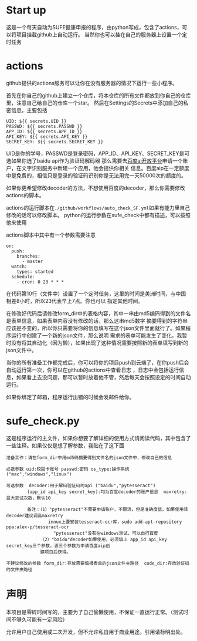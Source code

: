 # Start up
这是一个每天自动为SUFE健康申报的程序，由python写成，包含了actions，可以将项目挂载github上自动运行。
当然你也可以挂在自己的服务器上设置一个定时任务

# actions
github提供的actions服务可以让你在没有服务器的情况下运行一些小程序。

首先在你自己的github上建立一个仓库，将本仓库的所有文件都放到你自己的仓库里，注意自己给自己的仓库一个star。
然后在Settings的Secrets中添加自己的私密信息，主要包括

    UID: ${{ secrets.UID }}
    PASSWD: ${{ secrets.PASSWD }}
    APP_ID: ${{ secrets.APP_ID }}
    API_KEY: ${{ secrets.API_KEY }}
    SECRET_KEY: ${{ secrets.SECRET_KEY }}
    
UID是你的学号，PASSWD是登录密码，APP_ID、API_KEY、SECRET_KEY是可选如果你选了baidu api作为验证码解码器
那么需要去[百度ai开放平台](https://ai.baidu.com)申请一个账户，在文字识别服务中新建一个应用，他会提供你相关
信息。百度aip在一定额度中是免费的，相信只是登录的验证码识别你是无法用完一天50000次的额度的。

如果你更希望修改decoder的方法，不想使用百度的decoder，那么你需要修改actions的脚本。

actions的运行脚本在`./github/workflows/auto_check_SF.yml`如果有能力里自己修改的话可以修改脚本。
python的运行参数在sufe_check中都有描述，可以按照他来使用

actions脚本中其中有一个参数需要注意

    on:
      push:
        branches:
          - master
      watch:
        types: started
      schedule:
        - cron: 0 23 * * *
        
在代码第10行（文件中）设置了一个定时任务，这里的时间是美洲时间，与中国相差8小时，所以23代表早上7点。你也可以
指定其他时间。

在修改好代码后请修改form_dir中的表格内容，其中一串由md5编码得到的文件名是表单信息，如果表单内容没有修改的话，那么这串md5数字
摘要得到的字符串应该是不变的，所以你只需要将你的信息填写在这个json文件里面就行了。如果程序运行中创建了一个新的json文件，那么说明
需求的表单可能发生了变化。我暂时没有将其自动化（因为懒），如果出现了这种情况需要按照新的表单填写到新的json文件中。

当你的所有准备工作都完成后，你可以将你的项目push到云端了，在你push后会自动运行第一次，你可以在github的actions中查看日志
，日志中会包括运行信息，如果看上去没问题，那可以暂时放着他不管，然后每天会按照设定的时间自动运行。

如果你绑定了邮箱，程序运行出错的时候会发邮件给你。

# sufe_check.py
这是程序运行的主文件，如果你想要了解详细的使用方式请阅读代码，其中包含了一些注释。如果仅仅是想了解参数，我贴在了这下面

    准备工作：请在form_dir中用md5码摘要得到文件名的json文件中，修改自己的信息

    必选参数 uid:校园卡账号 passwd:密码 os_type:操作系统("mac","windows","linux")
    
    可选参数  decoder:用于解码验证码的api ("baidu","pytesseract")
            (app_id api_key secret_key):均为百度decoder的账户信息  maxretry:最大尝试次数，默认10
            
            备注：（1）"pytesseract"不需要申请账户，不限流，但是准确度低，如果使用该decoder建议调高maxretry
                    innux上要安装tesseract-ocr库，sudo add-apt-repository ppa:alex-p/tesseract-ocr
                      "pytesseract"没有在windows测试，可以自行百度
                 （2）"baidu"decoder如果使用，必须填上 app_id api_key secret_key三个参数，该三个参数为申请百度aip创
                 建项目后获得。
            
    不建议修改的参数 form_dir:存放需要填报表单的json文件夹路径  code_dir:存放验证码的文件夹路径
# 声明
本项目是零碎时间写的，主要为了自己偷懒使用，不保证一直运行正常。（测试时间不够久可能有一定风险）

允许用户自己使用或二次开发，但不允许私自用于商业用途。引用请标明出处。